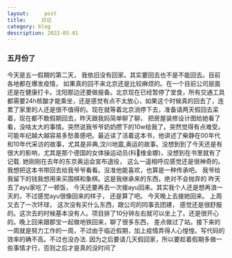 ```yaml
---
layout:     post
title:     日记
category: blog
description: 2022-05-01
---
```


### 五月份了

  今天是五一假期的第二天， 我依旧没有回家。其实要回去也不是不能回去。目前各地都在爆发疫情， 如果真的回不来北京还是比较麻烦的。在一个目前公司层面还是在健康打卡。沈阳那边还要做报备。北京现在已经暂停了堂食，所有交通工具都需要24h核酸才能乘坐，还是感觉有点不太放心，如果这个时候真的回去了，连累了家里的人还是很不值得的。现在就等着北京消停下去，准备请两天假回去呆着，现在都不敢假期回去，昨天跟我妈简单聊了聊， 把房屋装修设计图给她看了看，没啥太大的事情。突然说我爷爷奶奶攒下的10w给我了。突然觉得有点难受。可能年纪越大越容易多愁善感吧。最近读了活着这本书，他讲述了柴静在00年代和10年代采访的故事，尤其是非典,汶川地震,奥运的故事。没想到到了今天还是有很大的影响，尤其是那个德国的女体操运动员(科🔐维金娜)，没想到在书里就有了记载. 她刚刚在去年的东京奥运会宣布退役， 这么一遥相呼应感觉还是很神奇的。我想把这本书带回去给我爷爷看看。没准他能喜欢，也算是一种传承吧。 我爷给我留下的钱我想用来买围棋和象棋。这是我继承来的东西，绝对不会抛弃的
  昨天去了ayu家吃了一顿饭， 今天还要再去一次接ayu回来。其实我个人还是想再浪一天的，不过感觉ayu很像回来的样子， 还是算了吧。 今天晚上去接她回来。
  上周又去了一次环球， 这次没有买什么东西，跟公司的同事去团建， 感觉还是很舒服的。这次去的时候基本没有人。项目排了10分钟左右就可以坐上了。还是很开心的。晚上回来跟郡宝一起做地铁回来，聊了很多东西， 差点做过了站。接下来的一周就是努力工作的一周，不过由于临近假期，加上疫情弄得人心惶惶。写代码的效率的确不高。不过也没办法. 
  因为之后要请几天假回家，所以要趁着假期多做一些事情才行，否则之后才是真的没时间了
